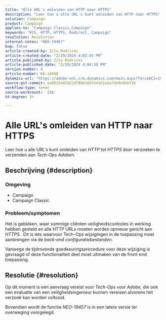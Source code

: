```yaml
---
title: "Alle URL's omleiden van HTTP naar HTTPS"
description: "Leer hoe u alle URL's kunt omleiden van HTTP naar HTTPS"
solution: Campaign
product: Campaign
applies-to: "Campaign Classic,Campaign"
keywords: "KCS, HTTP, HTTPS, Redirect, Campaign"
resolution: Resolution
internal-notes: "NEO-19457"
bug: false
article-created-by: Zita Rodricks
article-created-date: "2/29/2024 4:02:45 PM"
article-published-by: Zita Rodricks
article-published-date: "2/29/2024 4:04:20 PM"
version-number: 4
article-number: KA-14948
dynamics-url: "https://adobe-ent.crm.dynamics.com/main.aspx?forceUCI=1&pagetype=entityrecord&etn=knowledgearticle&id=d02ba5f8-1bd7-ee11-9078-000d3a3110f0"
source-git-commit: ea8023e01922df88416bf44161ada7de9e0bbf3b
workflow-type: tm+mt
source-wordcount: '156'
ht-degree: 3%

---
```


# Alle URL&#39;s omleiden van HTTP naar HTTPS


Leer hoe u alle URL&#39;s kunt omleiden van *HTTP* tot *HTTPS* door verzoeken te verzenden aan *Tech-Ops Adoben.*

## Beschrijving {#description}


### Omgeving

- Campaign
- Campaign Classic


### Probleem/symptomen

Het is gebleken, waar sommige cliënten veiligheidscontroles in werking hebben gesteld en alle HTTP URLs moeten worden opnieuw gericht aan *HTTPS*.  Dit is iets waarvoor Tech-Ops wijzigingen in de toepassing moet aanbrengen via de *back-end configuratiebestanden.*

Vanwege de tijdrovende goedkeuringsprocedure voor deze wijziging is gevraagd of deze functionaliteit deel moet uitmaken van de front-end toepassing.


## Resolutie {#resolution}


Op dit moment is een aanvraag vereist voor *Tech-Ops voor Adobe,* die ook een evaluatie van een veiligheidsingenieur kunnen vereisen alvorens het verzoek kan worden voltooid.

Bovendien wordt de functie *NEO-19457* is in een latere versie ter overweging voorgelegd.
